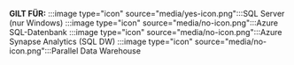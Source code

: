<Token>**GILT FÜR:** :::image type="icon" source="media/yes-icon.png":::SQL Server (nur Windows) :::image type="icon" source="media/no-icon.png":::Azure SQL-Datenbank :::image type="icon" source="media/no-icon.png":::Azure Synapse Analytics (SQL DW) :::image type="icon" source="media/no-icon.png":::Parallel Data Warehouse </Token>